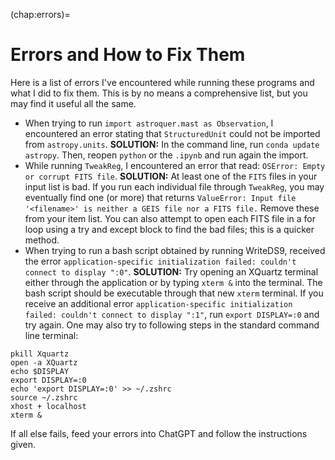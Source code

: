 (chap:errors)=
# Errors and How to Fix Them

Here is a list of errors I've encountered while running these programs and what I did to fix them. This is by no means a comprehensive list, but you may find it useful all the same.

* When trying to run `import astroquer.mast as Observation`, I encountered an error stating that `StructuredUnit` could not be imported from `astropy.units`.
    **SOLUTION:** In the command line, run `conda update astropy`. Then, reopen `python` or the `.ipynb` and run again the import.
* While running `TweakReg`, I encountered an error that read: `OSError: Empty or corrupt FITS file`.
    **SOLUTION:** At least one of the `FITS` files in your input list is bad. If you run each individual file through `TweakReg`, you may eventually find one (or more) that returns 
    `ValueError: Input file '<filename>' is neither a GEIS file nor a FITS file.` Remove these from your item list. You can also attempt to open each FITS file in a for loop using a try and except block to find the bad files; this is a quicker method.
* When trying to run a bash script obtained by running WriteDS9, received the error `application-specific initialization failed: couldn't connect to display ":0"`. 
     **SOLUTION:** Try opening an XQuartz terminal either through the application or by typing `xterm &` into the terminal. The bash script should be executable through that new `xterm` terminal. If you receive an additional error `application-specific initialization failed: couldn't connect to display ":1"`, run `export DISPLAY=:0` and try again. One may also try to following steps in the standard command line terminal:
```
pkill Xquartz
open -a XQuartz
echo $DISPLAY
export DISPLAY=:0
echo 'export DISPLAY=:0' >> ~/.zshrc
source ~/.zshrc
xhost + localhost
xterm &
```
If all else fails, feed your errors into ChatGPT and follow the instructions given. 